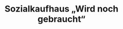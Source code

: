 ---
title: "Sozialkaufhaus „Wird noch gebraucht“"
url: /berlin/sozialkaufhaus-wird-noch-gebraucht/
shop: Gebrauchtwaren
---